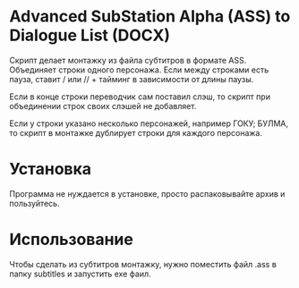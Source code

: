 # Advanced SubStation Alpha (ASS) to Dialogue List (DOCX)

Скрипт делает монтажку из файла субтитров в формате ASS. Объединяет строки одного персонажа.
Если между строками есть пауза, ставит / или // + тайминг в зависимости от длины паузы.

Если в конце строки переводчик сам поставил слэш, то скрипт при объединении строк своих слэшей не добавляет.

Если у строки указано несколько персонажей, например ГОКУ; БУЛМА, то скрипт в монтажке дублирует строки для каждого персонажа.

# Установка

Программа не нуждается в установке, просто распаковывайте архив и пользуйтесь.

# Использование

Чтобы сделать из субтитров монтажку, нужно поместить файл .ass
в папку subtitles и запустить exe фаил.
